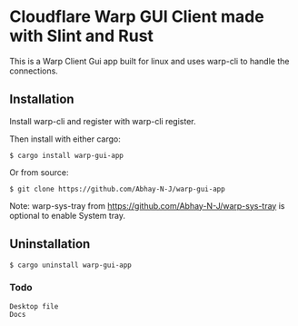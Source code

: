 # Cloudflare Warp GUI Client made with Slint and Rust 

This is a Warp Client Gui app built for linux and uses warp-cli to handle the connections.

## Installation

Install warp-cli and register with warp-cli register.

Then install with either cargo:

    $ cargo install warp-gui-app
    
Or from source:

    $ git clone https://github.com/Abhay-N-J/warp-gui-app

Note: warp-sys-tray from https://github.com/Abhay-N-J/warp-sys-tray is optional to enable System tray.

## Uninstallation

    $ cargo uninstall warp-gui-app

### Todo
    Desktop file
    Docs

